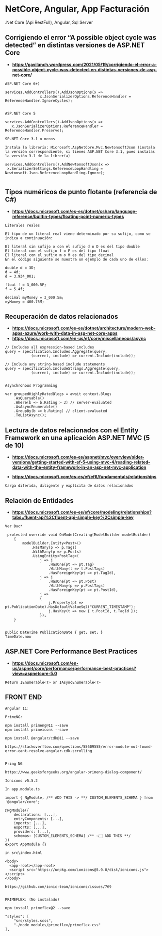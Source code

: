 # NetCore, Angular, App Facturación
.Net Core (Api RestFull), Angular, Sql Server



## Corrigiendo el error “A possible object cycle was detected” en distintas versiones de ASP.NET Core

* **https://gavilanch.wordpress.com/2021/05/19/corrigiendo-el-error-a-possible-object-cycle-was-detected-en-distintas-versiones-de-asp-net-core/**

```
ASP.NET Core 6+)

services.AddControllers().AddJsonOptions(x =>
                x.JsonSerializerOptions.ReferenceHandler = ReferenceHandler.IgnoreCycles);


ASP.NET Core 5

services.AddControllers().AddJsonOptions(x =>
   x.JsonSerializerOptions.ReferenceHandler = ReferenceHandler.Preserve);

SP.NET Core 3.1 o menos

Instala la librería: Microsoft.AspNetCore.Mvc.NewtonsoftJson (instala la versión correspondiente, si tienes ASP.NET Core 3.1, pues instalas la versión 3.1 de la librería)

services.AddControllers().AddNewtonsoftJson(x => 
 x.SerializerSettings.ReferenceLoopHandling = Newtonsoft.Json.ReferenceLoopHandling.Ignore);


```

## Tipos numéricos de punto flotante (referencia de C#)
* **https://docs.microsoft.com/es-es/dotnet/csharp/language-reference/builtin-types/floating-point-numeric-types**


```
Literales reales

El tipo de un literal real viene determinado por su sufijo, como se indica a continuación:

El literal sin sufijo o con el sufijo d o D es del tipo double
El literal con el sufijo f o F es del tipo float
El literal con el sufijo m o M es del tipo decimal
En el código siguiente se muestra un ejemplo de cada uno de ellos:

double d = 3D;
d = 4d;
d = 3.934_001;

float f = 3_000.5F;
f = 5.4f;

decimal myMoney = 3_000.5m;
myMoney = 400.75M;

```

## Recuperación de datos relacionados

* **https://docs.microsoft.com/es-es/dotnet/architecture/modern-web-apps-azure/work-with-data-in-asp-net-core-apps**
* **https://docs.microsoft.com/en-us/ef/core/miscellaneous/async**

```
// Includes all expression-based includes
query = specification.Includes.Aggregate(query,
            (current, include) => current.Include(include));

// Include any string-based include statements
query = specification.IncludeStrings.Aggregate(query,
            (current, include) => current.Include(include));


Asynchronous Programming

var groupedHighlyRatedBlogs = await context.Blogs
    .AsQueryable()
    .Where(b => b.Rating > 3) // server-evaluated
    .AsAsyncEnumerable()
    .GroupBy(b => b.Rating) // client-evaluated
    .ToListAsync();

```



## Lectura de datos relacionados con el Entity Framework en una aplicación ASP.NET MVC (5 de 10)

* **https://docs.microsoft.com/es-es/aspnet/mvc/overview/older-versions/getting-started-with-ef-5-using-mvc-4/reading-related-data-with-the-entity-framework-in-an-asp-net-mvc-application**

* **https://docs.microsoft.com/es-es/ef/ef6/fundamentals/relationships**

```
Carga diferida, diligente y explícita de datos relacionados
```

## Relación de Entidades

* **https://docs.microsoft.com/es-es/ef/core/modeling/relationships?tabs=fluent-api%2Cfluent-api-simple-key%2Csimple-key**

```
Ver Doc*

 protected override void OnModelCreating(ModelBuilder modelBuilder)
    {
        modelBuilder.Entity<Post>()
            .HasMany(p => p.Tags)
            .WithMany(p => p.Posts)
            .UsingEntity<PostTag>(
                j => j
                    .HasOne(pt => pt.Tag)
                    .WithMany(t => t.PostTags)
                    .HasForeignKey(pt => pt.TagId),
                j => j
                    .HasOne(pt => pt.Post)
                    .WithMany(p => p.PostTags)
                    .HasForeignKey(pt => pt.PostId),
                j =>
                {
                    j.Property(pt => pt.PublicationDate).HasDefaultValueSql("CURRENT_TIMESTAMP");
                    j.HasKey(t => new { t.PostId, t.TagId });
                });
    }


public DateTime PublicationDate { get; set; }
TimeDate.now

```

## ASP.NET Core Performance Best Practices
* **https://docs.microsoft.com/en-us/aspnet/core/performance/performance-best-practices?view=aspnetcore-5.0**

```
Return IEnumerable<T> or IAsyncEnumerable<T>

```


## FRONT END

```
Angular 11:

PrimeNG:

npm install primeng@11 --save
npm install primeicons --save

npm install @angular/cdk@11 --save

https://stackoverflow.com/questions/55609555/error-module-not-found-error-cant-resolve-angular-cdk-scrolling


Pring NG

https://www.geeksforgeeks.org/angular-primeng-dialog-component/

Ionicons v5.5.2

In app.module.ts

import { NgModule, /** ADD THIS -> **/ CUSTOM_ELEMENTS_SCHEMA } from '@angular/core';

@NgModule({
    declarations: [...],
    entryComponents: [...],
    imports: [...],
    exports: [...],
    providers: [...],
    schemas: [CUSTOM_ELEMENTS_SCHEMA] /** 👈🏻 ADD THIS **/ 
})
export AppModule {}

in src\index.html

<body>
  <app-root></app-root>
  <script src="https://unpkg.com/ionicons@5.0.0/dist/ionicons.js"></script>
</body>

https://github.com/ionic-team/ionicons/issues/769


PRIMEFLEX: (No instalado)

npm install primeflex@2 --save 

"styles": [
    "src/styles.scss",
    "./node_modules/primeflex/primeflex.css"
],


```